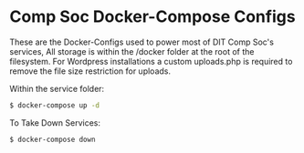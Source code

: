 # Comp Soc Docker-Compose Configs

These are the Docker-Configs used to power most of DIT Comp Soc's services, 
All storage is within the /docker folder at the root of the filesystem.
For Wordpress installations a custom uploads.php is required to remove the file size restriction for uploads.

Within the service folder:
```sh
$ docker-compose up -d
```

To Take Down Services:
```sh
$ docker-compose down
```
